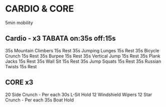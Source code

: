 # CARDIO & CORE

5min mobility

## Cardio - x3 TABATA on:35s off:15s

35s   Mountain Climbers
15s   Rest
35s   Jumping Lunges
15s   Rest
35s   Bicycle Crunch
15s   Rest
35s   Burpee
15s   Rest
35s   Vertical Jump
15s   Rest
35s   Plank Jacks
15s   Rest
35s   Wall Sit
15s   Rest
35s   Jump Squats
15s   Rest
35s   Russian Twists
15s   Rest

## CORE x3

20    Side Crunch - Per each
30s   L-Sit Hold
12    Windshield Wipers
12    Star Crunch - Per each
35s   Boat Hold
